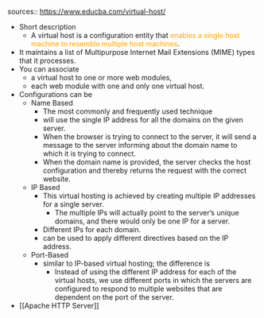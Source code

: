 sources:: https://www.educba.com/virtual-host/

- Short description
	- A virtual host is a configuration entity that <span style="color: orange">enables a single host machine to resemble multiple host machines</span>.
- It maintains a list of Multipurpose Internet Mail Extensions (MIME) types that it processes.
- You can associate
	- a virtual host to one or more web modules,
	- each web module with one and only one virtual host.
- Configurations can be
	- Name Based
		- The most commonly and frequently used technique
		- will use the single IP address for all the domains on the given server.
		- When the browser is trying to connect to the server, it will send a message to the server informing about the domain name to which it is trying to connect.
		- When the domain name is provided, the server checks the host configuration and thereby returns the request with the correct website.
	- IP Based
		- This virtual hosting is achieved by creating multiple IP addresses for a single server.
			- The multiple IPs will actually point to the server’s unique domains, and there would only be one IP for a server.
		- Different IPs for each domain.
		- can be used to apply different directives based on the IP address.
	- Port-Based
		- similar to IP-based virtual hosting; the difference is
			- Instead of using the different IP address for each of the virtual hosts, we use different ports in which the servers are configured to respond to multiple websites that are dependent on the port of the server.
- [[Apache HTTP Server]]